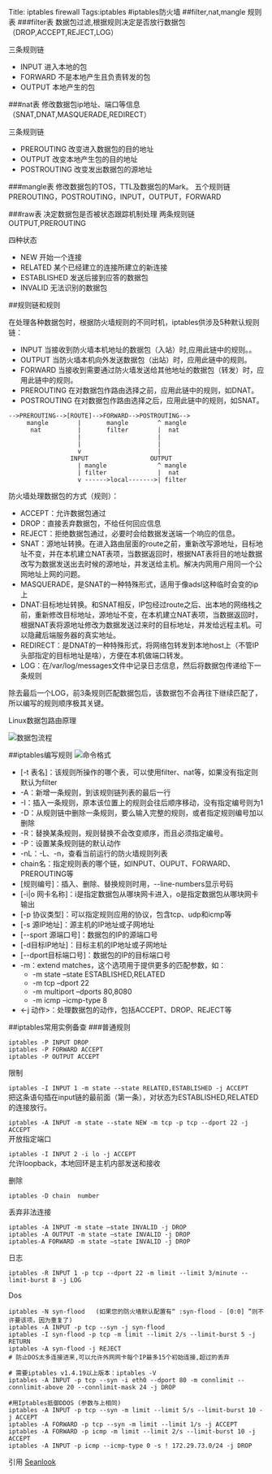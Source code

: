 Title: iptables firewall
Tags:iptables
#iptables防火墙
##filter,nat,mangle 规则表
###filter表
数据包过滤,根据规则决定是否放行数据包（DROP,ACCEPT,REJECT,LOG）

三条规则链

  - INPUT 进入本地的包
  - FORWARD 不是本地产生且负责转发的包
  - OUTPUT 本地产生的包

###nat表
修改数据包ip地址、端口等信息（SNAT,DNAT,MASQUERADE,REDIRECT）

三条规则链

  - PREROUTING 改变进入数据包的目的地址
  - OUTPUT 改变本地产生包的目的地址
  - POSTROUTING 改变发出数据包的源地址

###mangle表
修改数据包的TOS，TTL及数据包的Mark。
五个规则链 PREROUTING，POSTROUTING，INPUT，OUTPUT，FORWARD

###raw表
决定数据包是否被状态跟踪机制处理
两条规则链 OUTPUT,PREROUTING

四种状态

  - NEW 开始一个连接
  - RELATED 某个已经建立的连接所建立的新连接
  - ESTABLISHED 发送后接到应答的数据包
  - INVALID 无法识别的数据包

##规则链和规则

在处理各种数据包时，根据防火墙规则的不同时机，iptables供涉及5种默认规则链：

  - INPUT 当接收到防火墙本机地址的数据包（入站）时,应用此链中的规则。。
  - OUTPUT 当防火墙本机向外发送数据包（出站）时，应用此链中的规则。
  - FORWARD 当接收到需要通过防火墙发送给其他地址的数据包（转发）时，应用此链中的规则。
  - PREROUTING 在对数据包作路由选择之前，应用此链中的规则，如DNAT。
  - POSTROUTING 在对数据包作路由选择之后，应用此链中的规则，如SNAT。


```
-->PREROUTING-->[ROUTE]-->FORWARD-->POSTROUTING-->
     mangle        |       mangle        ^ mangle
      nat          |       filter        |  nat
                   |                     |
                   |                     |
                   v                     |
                 INPUT                 OUTPUT
                   | mangle              ^ mangle
                   | filter              |  nat
                   v ------>local------->| filter
```

防火墙处理数据包的方式（规则）：

  - ACCEPT：允许数据包通过
  -  DROP：直接丢弃数据包，不给任何回应信息
  -  REJECT：拒绝数据包通过，必要时会给数据发送端一个响应的信息。
  -  SNAT：源地址转换。在进入路由层面的route之前，重新改写源地址，目标地址不变，并在本机建立NAT表项，当数据返回时，根据NAT表将目的地址数据改写为数据发送出去时候的源地址，并发送给主机。解决内网用户用同一个公网地址上网的问题。
  -  MASQUERADE，是SNAT的一种特殊形式，适用于像adsl这种临时会变的ip上
  -  DNAT:目标地址转换。和SNAT相反，IP包经过route之后、出本地的网络栈之前，重新修改目标地址，源地址不变，在本机建立NAT表项，当数据返回时，根据NAT表将源地址修改为数据发送过来时的目标地址，并发给远程主机。可以隐藏后端服务器的真实地址。
  -  REDIRECT：是DNAT的一种特殊形式，将网络包转发到本地host上（不管IP头部指定的目标地址是啥），方便在本机做端口转发。
  -  LOG：在/var/log/messages文件中记录日志信息，然后将数据包传递给下一条规则

除去最后一个LOG，前3条规则匹配数据包后，该数据包不会再往下继续匹配了，所以编写的规则顺序极其关键。

Linux数据包路由原理

![数据包流程](https://cnewbie.github.io/images/2017/packetflow.jpg)

##iptables编写规则
![命令格式](https://cnewbie.github.io/images/2017/iptables.png)

- [-t 表名]：该规则所操作的哪个表，可以使用filter、nat等，如果没有指定则默认为filter
- -A：新增一条规则，到该规则链列表的最后一行
- -I：插入一条规则，原本该位置上的规则会往后顺序移动，没有指定编号则为1
- -D：从规则链中删除一条规则，要么输入完整的规则，或者指定规则编号加以删除
- -R：替换某条规则，规则替换不会改变顺序，而且必须指定编号。
- -P：设置某条规则链的默认动作
- -nL：-L、-n，查看当前运行的防火墙规则列表
- chain名：指定规则表的哪个链，如INPUT、OUPUT、FORWARD、PREROUTING等
- [规则编号]：插入、删除、替换规则时用，--line-numbers显示号码
- [-i|o 网卡名称]：i是指定数据包从哪块网卡进入，o是指定数据包从哪块网卡输出
- [-p 协议类型]：可以指定规则应用的协议，包含tcp、udp和icmp等
- [-s 源IP地址]：源主机的IP地址或子网地址
- [--sport 源端口号]：数据包的IP的源端口号
- [-d目标IP地址]：目标主机的IP地址或子网地址
- [--dport目标端口号]：数据包的IP的目标端口号
- -m：extend matches，这个选项用于提供更多的匹配参数，如：
    - -m state –state ESTABLISHED,RELATED
    - -m tcp –dport 22
    - -m multiport –dports 80,8080
    - -m icmp –icmp-type 8
- <-j 动作>：处理数据包的动作，包括ACCEPT、DROP、REJECT等

##iptables常用实例备查
###普通规则
```
iptables -P INPUT DROP
iptables -P FORWARD ACCEPT
iptables -P OUTPUT ACCEPT
```
限制

`iptables -I INPUT 1 -m state --state RELATED,ESTABLISHED -j ACCEPT`    
把这条语句插在input链的最前面（第一条），对状态为ESTABLISHED,RELATED的连接放行。

`iptables -A INPUT -m state --state NEW -m tcp -p tcp --dport 22 -j ACCEPT`   
开放指定端口

`iptables -I INPUT 2 -i lo -j ACCEPT`   
允许loopback，本地回环是主机内部发送和接收

删除

`iptables -D chain  number`

丢弃非法连接
```
iptables -A INPUT -m state –state INVALID -j DROP
iptables -A OUTPUT -m state –state INVALID -j DROP
iptables-A FORWARD -m state –state INVALID -j DROP
```

日志

`iptables -R INPUT 1 -p tcp --dport 22 -m limit --limit 3/minute --limit-burst 8 -j LOG`

Dos

```
iptables -N syn-flood   (如果您的防火墙默认配置有“ :syn-flood - [0:0] ”则不许要该项，因为重复了)
iptables -A INPUT -p tcp --syn -j syn-flood   
iptables -I syn-flood -p tcp -m limit --limit 2/s --limit-burst 5 -j RETURN   
iptables -A syn-flood -j REJECT   
# 防止DOS太多连接进来,可以允许外网网卡每个IP最多15个初始连接,超过的丢弃

# 需要iptables v1.4.19以上版本：iptables -V
iptables -A INPUT -p tcp --syn -i eth0 --dport 80 -m connlimit --connlimit-above 20 --connlimit-mask 24 -j DROP   

#用Iptables抵御DDOS (参数与上相同)   
iptables -A INPUT -p tcp --syn -m limit --limit 5/s --limit-burst 10 -j ACCEPT  
iptables -A FORWARD -p tcp --syn -m limit --limit 1/s -j ACCEPT
iptables -A FORWARD -p icmp -m limit --limit 2/s --limit-burst 10 -j ACCEPT
iptables -A INPUT -p icmp --icmp-type 0 -s ! 172.29.73.0/24 -j DROP
```

引用
[Seanlook](http://seanlook.com/2014/02/23/iptables-understand/)
